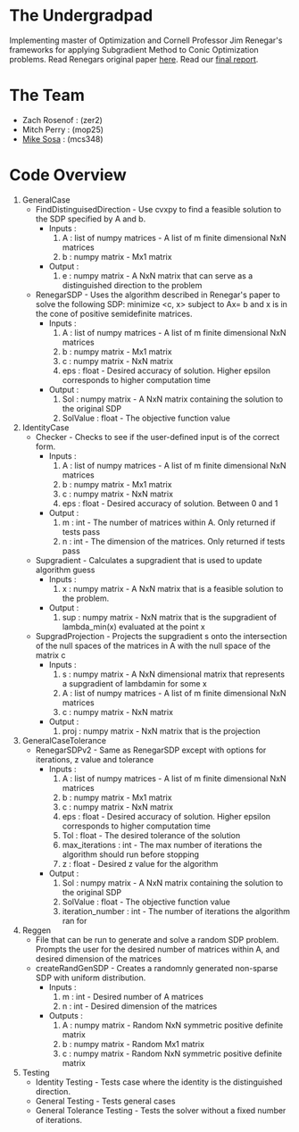 # The Undergradpad
Implementing master of Optimization and Cornell Professor Jim Renegar's frameworks for applying Subgradient Method to Conic Optimization problems. 
Read Renegars original paper [here].
Read our [final report].
# The Team
* Zach Rosenof : (zer2)
* Mitch Perry : (mop25)
* [Mike Sosa] : (mcs348)

# Code Overview
1. GeneralCase
	* FindDistinguisedDirection - Use cvxpy to find a feasible solution to the SDP specified by A and b.
	    * Inputs :
	        1. A : list of numpy matrices - A list of m finite dimensional NxN matrices  
	        2. b : numpy matrix - Mx1 matrix
	   * Output :
	        1. e : numpy matrix - A NxN matrix that can serve as a distinguished direction to the problem
	* RenegarSDP - Uses the algorithm described in Renegar's paper to solve the following SDP: minimize <c, x> subject to Ax=                     b and x is in the cone of positive semidefinite matrices.
	   * Inputs :
	        1. A : list of numpy matrices - A list of m finite dimensional NxN matrices  
	        2. b : numpy matrix - Mx1 matrix
	        3. c : numpy matrix - NxN matrix
	        4. eps : float - Desired accuracy of solution. Higher epsilon corresponds to higher computation time
	   * Output :
	        1. Sol : numpy matrix - A NxN matrix containing the solution to the original SDP
	        2. SolValue : float - The objective function value
2. IdentityCase
    * Checker - Checks to see if the user-defined input is of the correct form.
	   * Inputs :
	        1. A : list of numpy matrices - A list of m finite dimensional NxN matrices  
	        2. b : numpy matrix - Mx1 matrix
	        3. c : numpy matrix - NxN matrix
	        4. eps : float - Desired accuracy of solution. Between 0 and 1 
	   * Output :
	        1. m : int - The number of matrices within A. Only returned if tests pass
	        2. n : int - The dimension of the matrices. Only returned if tests pass
    * Supgradient - Calculates a supgradient that is used to update algorithm guess
        * Inputs :
            1. x : numpy matrix - A NxN matrix that is a feasible solution to the problem. 
        * Output :
            1. sup : numpy matrix - NxN matrix that is the supgradient of lambda_min(x) evaluated at the point x
    * SupgradProjection - Projects the supgradient s onto the intersection of the null spaces of the matrices in A with the null space of the matrix c
        * Inputs :
            1. s : numpy matrix - A NxN dimensional matrix that represents a supgradient of lambdamin for some x
            2. A : list of numpy matrices - A list of m finite dimensional NxN matrices  
            3. c : numpy matrix - NxN matrix
        * Output :
            1. proj : numpy matrix - NxN matrix that is the projection
3. GeneralCaseTolerance
    * RenegarSDPv2 - Same as RenegarSDP except with options for iterations, z value and tolerance
        * Inputs :
            1. A : list of numpy matrices - A list of m finite dimensional NxN matrices  
	        2. b : numpy matrix - Mx1 matrix
	        3. c : numpy matrix - NxN matrix
	        4. eps : float - Desired accuracy of solution. Higher epsilon corresponds to higher computation time
	        5. Tol : float - The desired tolerance of the solution
	        6. max_iterations : int - The max number of iterations the algorithm should run before stopping
	        7. z : float - Desired z value for the algorithm
        * Output :
            1. Sol : numpy matrix - A NxN matrix containing the solution to the original SDP
	        2. SolValue : float - The objective function value
	        3. iteration_number : int - The number of iterations the algorithm ran for
4. Reggen
    * File that can be run to generate and solve a random SDP problem. Prompts the user for the desired number of matrices within A, and desired dimension of the matrices
    * createRandGenSDP - Creates a randomnly generated non-sparse SDP with uniform distribution. 
        * Inputs :
            1. m : int - Desired number of A matrices
            2. n : int - Desired dimension of the matrices
        * Outputs :
            1. A : numpy matrix - Random NxN symmetric positive definite matrix
            2. b : numpy matrix - Random Mx1 matrix
            3. c : numpy matrix - Random NxN symmetric positive definite matrix
5. Testing
	* Identity Testing - Tests case where the identity is the distinguished direction.
	* General Testing - Tests general cases
	* General Tolerance Testing - Tests the solver without a fixed number of iterations.

[//]: #
[here]: <https://arxiv.org/pdf/1503.02611.pdf>
[Mike Sosa]: <http://www.github.com/mcsosa121>
[final report]:  undergradpad/reports/6326FinalReport.pdf
